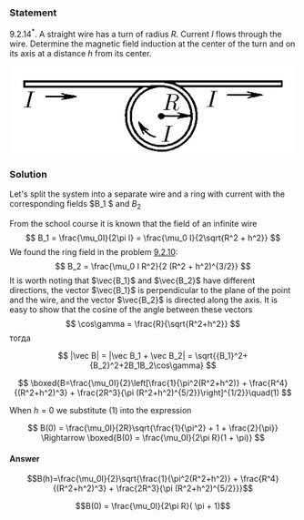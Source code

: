 ###  Statement 

$9.2.14^*.$ A straight wire has a turn of radius $R$. Current $I$ flows through the wire. Determine the magnetic field induction at the center of the turn and on its axis at a distance $h$ from its center. 

![ For problem $9.2.14^*$ |543x166, 39%](../../img/9.2.14/statement.png)

### Solution

Let's split the system into a separate wire and a ring with current with the corresponding fields $B_1 $ and $B_2$

From the school course it is known that the field of an infinite wire $$ B_1 = \frac{\mu_0I}{2\pi l} = \frac{\mu_0 I}{2\sqrt{R^2 + h^2}} $$ We found the ring field in the problem [9.2.10](../9.2.10): $$ B_2 = \frac{\mu_0 I R^2}{2 (R^2 + h^2)^{3/2}} $$ It is worth noting that $\vec{B_1}$ and $\vec{B_2}$ have different directions, the vector $\vec{B_1}$ is perpendicular to the plane of the point and the wire, and the vector $\vec{B_2}$ is directed along the axis. It is easy to show that the cosine of the angle between these vectors $$ \cos\gamma = \frac{R}{\sqrt{R^2+h^2}} $$ тогда 

$$ |\vec B| = |\vec B_1 + \vec B_2| = \sqrt{{B_1}^2+{B_2}^2+2B_1B_2\cos\gamma} $$ 

$$ \boxed{B=\frac{\mu_0I}{2}\left[\frac{1}{\pi^2(R^2+h^2)} + \frac{R^4}{(R^2+h^2)^3} + \frac{2R^3}{\pi (R^2+h^2)^{5/2}}\right]^{1/2}}\quad(1) $$ 

When $h = 0$ we substitute $(1)$ into the expression 

$$ B(0) = \frac{\mu_0I}{2R}\sqrt{\frac{1}{\pi^2} + 1 + \frac{2}{\pi}} \Rightarrow \boxed{B(0) = \frac{\mu_0I}{2\pi R}(1 + \pi)} $$ 

#### Answer

$$B(h)=\frac{\mu_0I}{2}\sqrt{\frac{1}{\pi^2(R^2+h^2)} + \frac{R^4}{(R^2+h^2)^3} + \frac{2R^3}{\pi (R^2+h^2)^{5/2}}}$$ 

$$B(0) = \frac{\mu_0I}{2\pi R}( \pi + 1)$$ 
